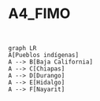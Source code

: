   #  A4_FIMO
  ```mermaid


graph LR
 A[Pueblos indígenas]
 A --> B[Baja California]
 A --> C[Chiapas]
 A --> D[Durango]
 A --> E[Hidalgo]
 A --> F[Nayarit]
